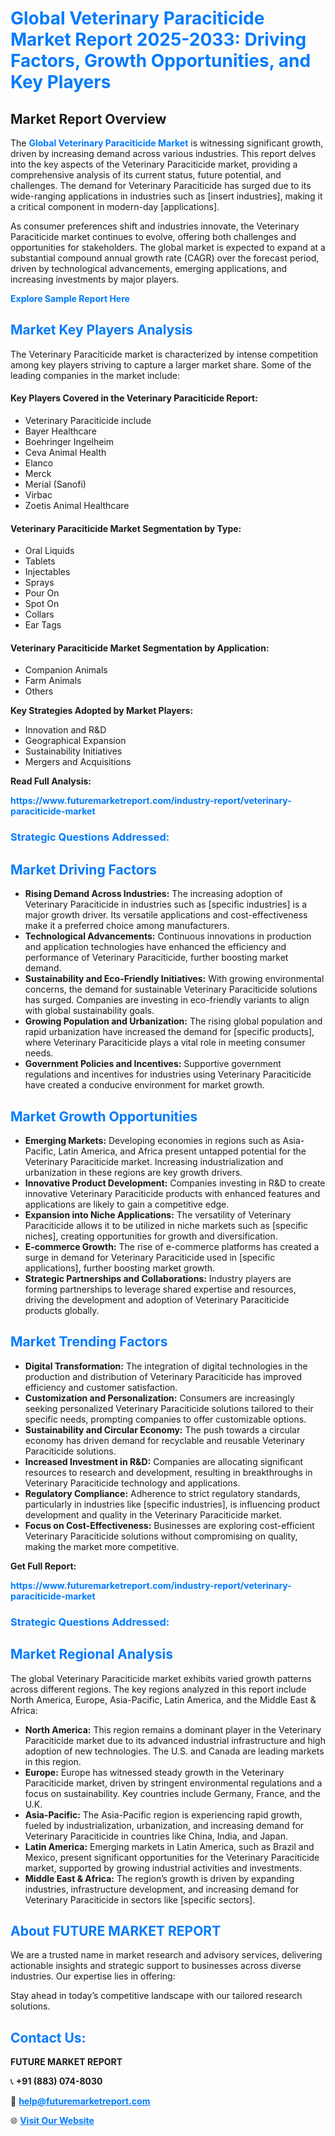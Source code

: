 <h1 style="color: #007BFF;">Global Veterinary Paraciticide Market Report 2025-2033: Driving Factors, Growth Opportunities, and Key Players</h1>

<section id="overview">
<h2>Market Report Overview</h2>
<p>The <a href="https://www.futuremarketreport.com/industry-report/veterinary-paraciticide-market" style="color: #007BFF; text-decoration: none;"><strong>Global Veterinary Paraciticide Market</strong></a> is witnessing significant growth, driven by increasing demand across various industries. This report delves into the key aspects of the Veterinary Paraciticide market, providing a comprehensive analysis of its current status, future potential, and challenges. The demand for Veterinary Paraciticide has surged due to its wide-ranging applications in industries such as [insert industries], making it a critical component in modern-day [applications].</p>
<p>As consumer preferences shift and industries innovate, the Veterinary Paraciticide market continues to evolve, offering both challenges and opportunities for stakeholders. The global market is expected to expand at a substantial compound annual growth rate (CAGR) over the forecast period, driven by technological advancements, emerging applications, and increasing investments by major players.</p>
</section>

<section id="overview">
<p><a href="https://www.futuremarketreport.com/request-sample/reportId=99038" style="color: #007BFF; text-decoration: none;"><strong>Explore Sample Report Here</strong></a></p>
</section>

<section id="key-players">
<h2 style="color: #007BFF;">Market Key Players Analysis</h2>
<p>The Veterinary Paraciticide market is characterized by intense competition among key players striving to capture a larger market share. Some of the leading companies in the market include:</p>
<h4>Key Players Covered in the Veterinary Paraciticide Report:</h4>
<ul><li>Veterinary Paraciticide include</li><li>Bayer Healthcare</li><li>Boehringer Ingelheim</li><li>Ceva Animal Health</li><li>Elanco</li><li>Merck</li><li>Merial (Sanofi)</li><li>Virbac</li><li>Zoetis Animal Healthcare</li></ul>
<h4>Veterinary Paraciticide Market Segmentation by Type:</h4>
<ul><li>Oral Liquids</li><li>Tablets</li><li>Injectables</li><li>Sprays</li><li>Pour On</li><li>Spot On</li><li>Collars</li><li>Ear Tags</li></ul>

<h4>Veterinary Paraciticide Market Segmentation by Application:</h4>
<ul><li>Companion Animals</li><li>Farm Animals</li><li>Others</li></ul>
<p><strong>Key Strategies Adopted by Market Players:</strong></p>
<ul>
<li>Innovation and R&D</li>
<li>Geographical Expansion</li>
<li>Sustainability Initiatives</li>
<li>Mergers and Acquisitions</li>
</ul>
</section>

<section>
<p><strong>Read Full Analysis: </strong></p><a href="https://www.futuremarketreport.com/industry-report/veterinary-paraciticide-market" style="color: #007BFF; text-decoration: none;"><strong>https://www.futuremarketreport.com/industry-report/veterinary-paraciticide-market</strong></a>
<h3 style="color: #007BFF;">Strategic Questions Addressed:</h3>
</section>

<section id="driving-factors">
<h2 style="color: #007BFF;">Market Driving Factors</h2>
<ul>
<li><strong>Rising Demand Across Industries:</strong> The increasing adoption of Veterinary Paraciticide in industries such as [specific industries] is a major growth driver. Its versatile applications and cost-effectiveness make it a preferred choice among manufacturers.</li>
<li><strong>Technological Advancements:</strong> Continuous innovations in production and application technologies have enhanced the efficiency and performance of Veterinary Paraciticide, further boosting market demand.</li>
<li><strong>Sustainability and Eco-Friendly Initiatives:</strong> With growing environmental concerns, the demand for sustainable Veterinary Paraciticide solutions has surged. Companies are investing in eco-friendly variants to align with global sustainability goals.</li>
<li><strong>Growing Population and Urbanization:</strong> The rising global population and rapid urbanization have increased the demand for [specific products], where Veterinary Paraciticide plays a vital role in meeting consumer needs.</li>
<li><strong>Government Policies and Incentives:</strong> Supportive government regulations and incentives for industries using Veterinary Paraciticide have created a conducive environment for market growth.</li>
</ul>
</section>

<section id="growth-opportunities">
<h2 style="color: #007BFF;">Market Growth Opportunities</h2>
<ul>
<li><strong>Emerging Markets:</strong> Developing economies in regions such as Asia-Pacific, Latin America, and Africa present untapped potential for the Veterinary Paraciticide market. Increasing industrialization and urbanization in these regions are key growth drivers.</li>
<li><strong>Innovative Product Development:</strong> Companies investing in R&D to create innovative Veterinary Paraciticide products with enhanced features and applications are likely to gain a competitive edge.</li>
<li><strong>Expansion into Niche Applications:</strong> The versatility of Veterinary Paraciticide allows it to be utilized in niche markets such as [specific niches], creating opportunities for growth and diversification.</li>
<li><strong>E-commerce Growth:</strong> The rise of e-commerce platforms has created a surge in demand for Veterinary Paraciticide used in [specific applications], further boosting market growth.</li>
<li><strong>Strategic Partnerships and Collaborations:</strong> Industry players are forming partnerships to leverage shared expertise and resources, driving the development and adoption of Veterinary Paraciticide products globally.</li>
</ul>
</section>

<section id="trending-factors">
<h2 style="color: #007BFF;">Market Trending Factors</h2>
<ul>
<li><strong>Digital Transformation:</strong> The integration of digital technologies in the production and distribution of Veterinary Paraciticide has improved efficiency and customer satisfaction.</li>
<li><strong>Customization and Personalization:</strong> Consumers are increasingly seeking personalized Veterinary Paraciticide solutions tailored to their specific needs, prompting companies to offer customizable options.</li>
<li><strong>Sustainability and Circular Economy:</strong> The push towards a circular economy has driven demand for recyclable and reusable Veterinary Paraciticide solutions.</li>
<li><strong>Increased Investment in R&D:</strong> Companies are allocating significant resources to research and development, resulting in breakthroughs in Veterinary Paraciticide technology and applications.</li>
<li><strong>Regulatory Compliance:</strong> Adherence to strict regulatory standards, particularly in industries like [specific industries], is influencing product development and quality in the Veterinary Paraciticide market.</li>
<li><strong>Focus on Cost-Effectiveness:</strong> Businesses are exploring cost-efficient Veterinary Paraciticide solutions without compromising on quality, making the market more competitive.</li>
</ul>
</section>

<section>
<p><strong>Get Full Report: </strong></p><a href="https://www.futuremarketreport.com/industry-report/veterinary-paraciticide-market" style="color: #007BFF; text-decoration: none;"><strong>https://www.futuremarketreport.com/industry-report/veterinary-paraciticide-market</strong></a>
<h3 style="color: #007BFF;">Strategic Questions Addressed:</h3>
</section>


<section id="regional-analysis">
<h2 style="color: #007BFF;">Market Regional Analysis</h2>
<p>The global Veterinary Paraciticide market exhibits varied growth patterns across different regions. The key regions analyzed in this report include North America, Europe, Asia-Pacific, Latin America, and the Middle East & Africa:</p>
<ul>
<li><strong>North America:</strong> This region remains a dominant player in the Veterinary Paraciticide market due to its advanced industrial infrastructure and high adoption of new technologies. The U.S. and Canada are leading markets in this region.</li>
<li><strong>Europe:</strong> Europe has witnessed steady growth in the Veterinary Paraciticide market, driven by stringent environmental regulations and a focus on sustainability. Key countries include Germany, France, and the U.K.</li>
<li><strong>Asia-Pacific:</strong> The Asia-Pacific region is experiencing rapid growth, fueled by industrialization, urbanization, and increasing demand for Veterinary Paraciticide in countries like China, India, and Japan.</li>
<li><strong>Latin America:</strong> Emerging markets in Latin America, such as Brazil and Mexico, present significant opportunities for the Veterinary Paraciticide market, supported by growing industrial activities and investments.</li>
<li><strong>Middle East & Africa:</strong> The region’s growth is driven by expanding industries, infrastructure development, and increasing demand for Veterinary Paraciticide in sectors like [specific sectors].</li>
</ul>
</section>

<footer>
<h2 style="color: #007BFF;">About FUTURE MARKET REPORT</h2>
<p>We are a trusted name in market research and advisory services, delivering actionable insights and strategic support to businesses across diverse industries. Our expertise lies in offering:</p>

<p>Stay ahead in today’s competitive landscape with our tailored research solutions.</p>

<h2 style="color: #007BFF;">Contact Us:</h2>
<p><strong>FUTURE MARKET REPORT</strong></p>
<p>📞 <strong>+91 (883) 074-8030</strong></p>
<p>📧 <strong><a href="mailto:help@futuremarketreport.com" style="color: #007BFF;">help@futuremarketreport.com</a></strong></p>
<p>🌐 <strong><a href="https://www.futuremarketreport.com/" style="color: #007BFF;">Visit Our Website</a></strong></p>
</footer>